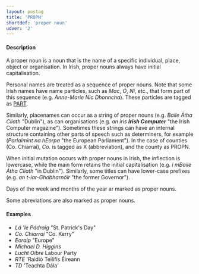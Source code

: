 ```yaml
---
layout: postag
title: 'PROPN'
shortdef: 'proper noun'
udver: '2'
---
```


#### Description

A proper noun is a noun that is the name of a specific individual, place, object or organisation. In Irish, proper nouns always have initial capitalisation. 

Personal names are treated as a sequence of proper nouns. Note that some Irish names have name particles, such as _Mac_, _Ó_, _Ní_, etc., that form part of this sequence (e.g. _Anne-Marie Nic Dhonncha_). These particles are tagged as [PART]().

Similarly, placenames can occur as a string of proper nouns (e.g. _Baile Átha Cliath_ "Dublin"), as can organisations (e.g. _an iris <b>Irish Computer</b>_ "the Irish Computer magazine"). Sometimes these strings can have an internal structure containing other parts of speech such as determiners, for example (_Parlaimint na hEorpa_ "the European Parliament").
In the case of counties (Co. Chiarraí), _Co._ is tagged as X (abbreviation), and the county as PROPN.

When initial mutation occurs with proper nouns in Irish, the inflection is lowercase, while the main form retains the initial capitalisation (e.g. _i mBaile Átha Cliath_ "in Dublin"). Similarly, some titles can have lower-case prefixes (e.g. _an t-iar-Ghobharnóir_ "the former Governor").

Days of the week and months of the year ar marked as proper nouns.

Some abreviations are also marked as proper nouns. 

#### Examples

* _Lá 'le Pádraig_ "St. Patrick's Day"
* _Co. Chiarraí_ "Co. Kerry"
* _Eoraip_ "Europe"
* _Michael D. Higgins_
* _Lucht Oibre_ Labour Party
* _RTE_ 'Raidió Teilifís Éireann
* _TD_ 'Teachta Dála'
<!-- Interlanguage links updated Po lis 14 15:34:35 CET 2022 -->
